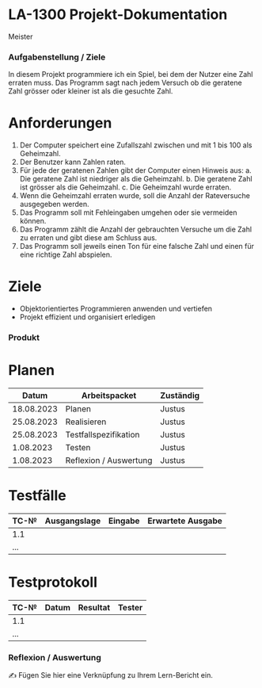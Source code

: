 # LA-1300 Projekt-Dokumentation

Meister


### Aufgabenstellung / Ziele

In diesem Projekt programmiere ich ein Spiel, bei dem der Nutzer eine Zahl erraten muss. Das Programm sagt nach jedem Versuch ob die geratene Zahl grösser oder kleiner ist als die gesuchte Zahl.

# Anforderungen
1.	Der Computer speichert eine Zufallszahl zwischen und mit 1 bis 100 als Geheimzahl.
2.	Der Benutzer kann Zahlen raten.
3.	Für jede der geratenen Zahlen gibt der Computer einen Hinweis aus:
a.	Die geratene Zahl ist niedriger als die Geheimzahl.
b.	Die geratene Zahl ist grösser als die Geheimzahl.
c.	Die Geheimzahl wurde erraten.
4.	Wenn die Geheimzahl erraten wurde, soll die Anzahl der Rateversuche ausgegeben werden.
5.	Das Programm soll mit Fehleingaben umgehen oder sie vermeiden können.
6.	Das Programm zählt die Anzahl der gebrauchten Versuche um die Zahl zu erraten und gibt diese am Schluss aus.
7.	Das Programm soll jeweils einen Ton für eine falsche Zahl und einen für eine richtige Zahl abspielen.

# Ziele
- Objektorientiertes Programmieren anwenden und vertiefen
- Projekt effizient und organisiert erledigen

### Produkt

# Planen

| Datum | Arbeitspacket | Zuständig                                             |
| ----- | ------- | ------------------------------------------------------------ |
|   18.08.2023    | Planen  | Justus |
|  25.08.2023     | Realisieren |   Justus              |
|  25.08.2023     | Testfallspezifikation |   Justus                      |
|  1.08.2023     | Testen |   Justus                      |
|  1.08.2023     | Reflexion / Auswertung |   Justus                      |





# Testfälle

| TC-№ | Ausgangslage | Eingabe | Erwartete Ausgabe |
| ---- | ------------ | ------- | ----------------- |
| 1.1  |              |         |                   |
| ...  |              |         |                   |



# Testprotokoll

| TC-№ | Datum | Resultat | Tester |
| ---- | ----- | -------- | ------ |
| 1.1  |       |          |        |
| ...  |       |          |        |


### Reflexion / Auswertung

✍️ Fügen Sie hier eine Verknüpfung zu Ihrem Lern-Bericht ein.
